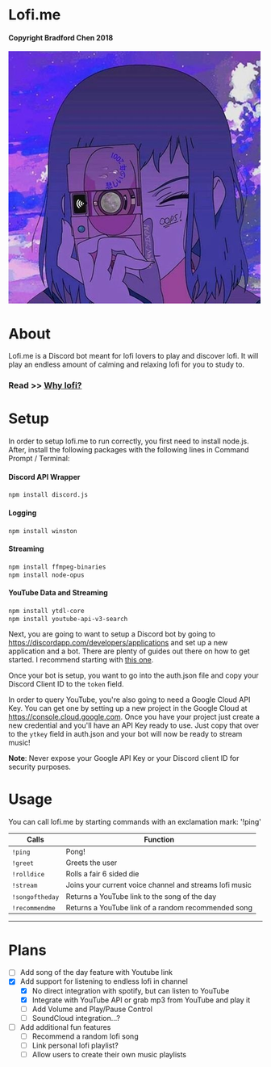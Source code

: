 # Lofi.me
#### Copyright Bradford Chen 2018

![avatar](avatar.jpg)

# About
Lofi.me is a Discord bot meant for lofi lovers to play and discover lofi. It
will play an endless amount of calming and relaxing lofi for you to study to.

### Read >> [Why lofi?](https://justmusicallyspeaking.com/en/what-makes-lo-fi-hip-hop-a-hidden-musical-treasure/)

# Setup

In order to setup lofi.me to run correctly, you first need to install node.js.
After, install the following packages with the following lines in Command Prompt / Terminal:

#### Discord API Wrapper
```
npm install discord.js
```
#### Logging
```
npm install winston
```
#### Streaming
```
npm install ffmpeg-binaries
npm install node-opus
```
#### YouTube Data and Streaming
```
npm install ytdl-core
npm install youtube-api-v3-search
```

Next, you are going to want to setup a Discord bot by going to https://discordapp.com/developers/applications and set up a new application and a bot. There are plenty of guides out there on how to get started. I recommend starting with [this one](https://www.digitaltrends.com/gaming/how-to-make-a-discord-bot/).

Once your bot is setup, you want to go into the auth.json file and copy your Discord Client ID to the `token` field.

In order to query YouTube, you're also going to need a Google Cloud API Key. You can get one by setting up a new project in the Google Cloud at https://console.cloud.google.com. Once you have your project just create a new credential and you'll have an API Key ready to use. Just copy that over to the `ytkey` field in auth.json and your bot will now be ready to stream music!

**Note**: Never expose your Google API Key or your Discord client ID for security purposes.

# Usage

You can call lofi.me by starting commands with an exclamation mark: '!ping'

| Calls  |   Function  |
| ------ |---------|
|`!ping`   | Pong!  |
|`!greet`   | Greets the user  |
|`!rolldice`   | Rolls a fair 6 sided die  |
|`!stream`   | Joins your current voice channel and streams lofi music |
| `!songoftheday`  | Returns a YouTube link to the song of the day  |
| `!recommendme`   | Returns a YouTube link of a random recommended song  |

___
# Plans

- [ ] Add song of the day feature with Youtube link
- [x] Add support for listening to endless lofi in channel
    - [x] No direct integration with spotify, but can listen to YouTube
    - [x] Integrate with YouTube API or grab mp3 from YouTube and play it
    - [ ] Add Volume and Play/Pause Control
    - [ ] SoundCloud integration...?
- [ ] Add additional fun features
    - [ ] Recommend a random lofi song
    - [ ] Link personal lofi playlist?
    - [ ] Allow users to create their own music playlists
